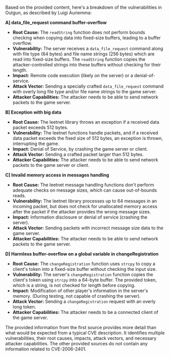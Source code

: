 Based on the provided content, here's a breakdown of the vulnerabilities in Outgun, as described by Luigi Auriemma:

**A] data\_file\_request command buffer-overflow**

*   **Root Cause:** The `readString` function does not perform bounds checking when copying data into fixed-size buffers, leading to a buffer overflow.
*   **Vulnerability:** The server receives a `data_file_request` command along with file type (64 bytes) and file name strings (256 bytes) which are read into fixed-size buffers. The `readString` function copies the attacker-controlled strings into these buffers without checking for their length.
*   **Impact:** Remote code execution (likely on the server) or a denial-of-service.
*   **Attack Vector:** Sending a specially crafted `data_file_request` command with overly long file type and/or file name strings to the game server.
*   **Attacker Capabilities:** The attacker needs to be able to send network packets to the game server.

**B] Exception with big data**

*   **Root Cause:** The leetnet library throws an exception if a received data packet exceeds 512 bytes.
*   **Vulnerability:** The leetnet functions handle packets, and if a received data packet exceeds the fixed size of 512 bytes, an exception is thrown, interrupting the game.
*   **Impact:** Denial of Service, by crashing the game server or client.
*   **Attack Vector:** Sending a crafted packet larger than 512 bytes.
*    **Attacker Capabilities:** The attacker needs to be able to send network packets to the game server or client.

**C] Invalid memory access in messages handling**

*   **Root Cause:**  The leetnet message handling functions don't perform adequate checks on message sizes, which can cause out-of-bounds reads.
*    **Vulnerability:** The leetnet library processes up to 64 messages in an incoming packet, but does not check for unallocated memory access after the packet if the attacker provides the wrong message sizes.
*    **Impact:** Information disclosure or denial of service (crashing the server).
*    **Attack Vector:** Sending packets with incorrect message size data to the game server.
*    **Attacker Capabilities:** The attacker needs to be able to send network packets to the game server.

**D] Harmless buffer-overflow on a global variable in changeRegistration**

*   **Root Cause:** The `changeRegistration` function uses `strcpy` to copy a client's token into a fixed-size buffer without checking the input size.
*   **Vulnerability:** The server's `changeRegistration` function copies the client's token using `strcpy` into a 64-byte buffer. The provided token, which is a string, is not checked for length before copying.
*   **Impact:** Modification of other player's information in the server's memory. (During testing, not capable of crashing the server).
*  **Attack Vector:**  Sending a `changeRegistration` request with an overly long token.
*   **Attacker Capabilities:** The attacker needs to be a connected client of the game server.

The provided information from the first source provides more detail than what would be expected from a typical CVE description. It identifies multiple vulnerabilities, their root causes, impacts, attack vectors, and necessary attacker capabilities.
The other provided sources do not contain any information related to CVE-2006-2401.